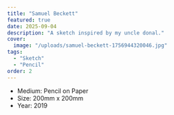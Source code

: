```yaml
---
title: "Samuel Beckett"
featured: true
date: 2025-09-04
description: "A sketch inspired by my uncle donal."
cover:
  image: "/uploads/samuel-beckett-1756944320046.jpg"
tags:
  - "Sketch"
  - "Pencil"
order: 2
---
```


- Medium: Pencil on Paper
- Size: 200mm x 200mm
- Year: 2019


